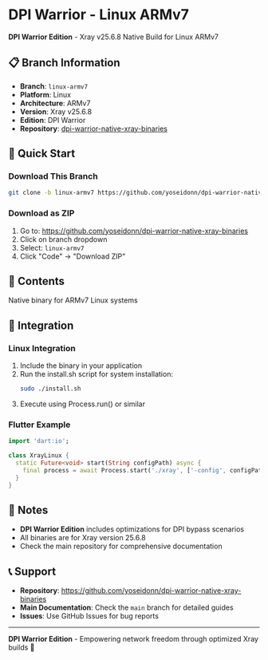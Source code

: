 # DPI Warrior - Linux ARMv7

**DPI Warrior Edition** - Xray v25.6.8 Native Build for Linux ARMv7

## 📋 Branch Information
- **Branch**: `linux-armv7`
- **Platform**: Linux
- **Architecture**: ARMv7
- **Version**: Xray v25.6.8
- **Edition**: DPI Warrior
- **Repository**: [dpi-warrior-native-xray-binaries](https://github.com/yoseidonn/dpi-warrior-native-xray-binaries)

## 🚀 Quick Start

### Download This Branch
```bash
git clone -b linux-armv7 https://github.com/yoseidonn/dpi-warrior-native-xray-binaries.git
```

### Download as ZIP
1. Go to: https://github.com/yoseidonn/dpi-warrior-native-xray-binaries
2. Click on branch dropdown
3. Select: `linux-armv7`
4. Click "Code" → "Download ZIP"

## 📁 Contents

Native binary for ARMv7 Linux systems

## 🔧 Integration

### Linux Integration
1. Include the binary in your application
2. Run the install.sh script for system installation:
   ```bash
   sudo ./install.sh
   ```
3. Execute using Process.run() or similar

### Flutter Example
```dart
import 'dart:io';

class XrayLinux {
  static Future<void> start(String configPath) async {
    final process = await Process.start('./xray', ['-config', configPath]);
  }
}
```

## 🔧 Notes

- **DPI Warrior Edition** includes optimizations for DPI bypass scenarios
- All binaries are for Xray version 25.6.8
- Check the main repository for comprehensive documentation

## 📞 Support

- **Repository**: https://github.com/yoseidonn/dpi-warrior-native-xray-binaries
- **Main Documentation**: Check the `main` branch for detailed guides
- **Issues**: Use GitHub Issues for bug reports

---

**DPI Warrior Edition** - Empowering network freedom through optimized Xray builds 🚀
